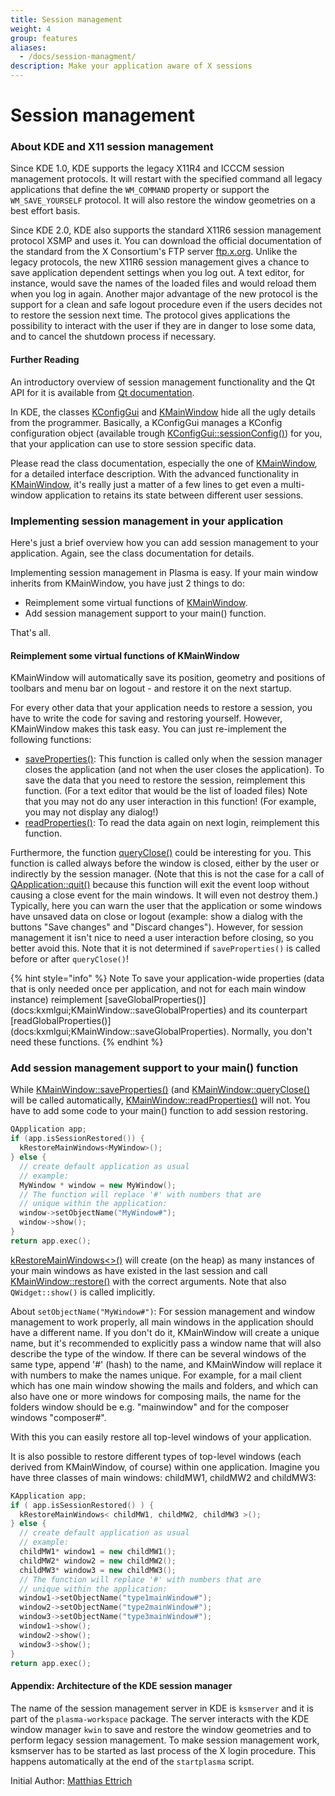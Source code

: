 ```yaml
---
title: Session management
weight: 4
group: features
aliases:
  - /docs/session-managment/
description: Make your application aware of X sessions
---
```


# Session management

### About KDE and X11 session management

Since KDE 1.0, KDE supports the legacy X11R4 and ICCCM session management protocols. It will restart with the specified command all legacy applications that define the `WM_COMMAND` property or support the `WM_SAVE_YOURSELF` protocol. It will also restore the window geometries on a best effort basis.

Since KDE 2.0, KDE also supports the standard X11R6 session management protocol XSMP and uses it. You can download the official documentation of the standard from the X Consortium's FTP server [ftp.x.org](http://stuff.mit.edu/afs/sipb/contrib/doc/X11/hardcopy/SM/xsmp.PS.gz). Unlike the legacy protocols, the new X11R6 session management gives a chance to save application dependent settings when you log out. A text editor, for instance, would save the names of the loaded files and would reload them when you log in again. Another major advantage of the new protocol is the support for a clean and safe logout procedure even if the users decides not to restore the session next time. The protocol gives applications the possibility to interact with the user if they are in danger to lose some data, and to cancel the shutdown process if necessary.

#### Further Reading

An introductory overview of session management functionality and the Qt API for it is available from [Qt documentation](https://doc.qt.io/qt-5/session.html).

In KDE, the classes [KConfigGui](docs:kconfig;KConfigGui) and [KMainWindow](docs:kxmlgui;KMainWindow) hide all the ugly details from the programmer. Basically, a KConfigGui manages a KConfig configuration object (available trough [KConfigGui::sessionConfig()](docs:kconfig;KConfigGui::sessionConfig)) for you, that your application can use to store session specific data.

Please read the class documentation, especially the one of [KMainWindow](docs:kxmlgui;KMainWindow), for a detailed interface description. With the advanced functionality in [KMainWindow](docs:kxmlgui;KMainWindow), it's really just a matter of a few lines to get even a multi-window application to retains its state between different user sessions.

### Implementing session management in your application

Here's just a brief overview how you can add session management to your application. Again, see the class documentation for details.

Implementing session management in Plasma is easy. If your main window inherits from KMainWindow, you have just 2 things to do:

* Reimplement some virtual functions of [KMainWindow](docs:kxmlgui;KMainWindow).
* Add session management support to your main() function.

That's all.

#### Reimplement some virtual functions of KMainWindow

KMainWindow will automatically save its position, geometry and positions of toolbars and menu bar on logout - and restore it on the next startup.

For every other data that your application needs to restore a session, you have to write the code for saving and restoring yourself. However, KMainWindow makes this task easy. You can just re-implement the following functions:

* [saveProperties()](docs:kxmlgui;KMainWindow::saveProperties): This function is called only when the session manager closes the application (and not when the user closes the application). To save the data that you need to restore the session, reimplement this function. (For a text editor that would be the list of loaded files) Note that you may not do any user interaction in this function! (For example, you may not display any dialog!)
* [readProperties()](docs:kxmlgui;KMainWindow::readProperties): To read the data again on next login, reimplement this function.

Furthermore, the function [queryClose()](docs:kxmlgui;KMainWindow::queryClose) could be interesting for you. This function is called always before the window is closed, either by the user or indirectly by the session manager. (Note that this is not the case for a call of [QApplication::quit()](https://doc.qt.io/qt-5/qcoreapplication.html#quit) because this function will exit the event loop without causing a close event for the main windows. It will even not destroy them.) Typically, here you can warn the user that the application or some windows have unsaved data on close or logout (example: show a dialog with the buttons "Save changes" and "Discard changes"). However, for session management it isn't nice to need a user interaction before closing, so you better avoid this. Note that it is not determined if `saveProperties()` is called before or after `queryClose()`!

{% hint style="info" %}
Note To save your application-wide properties (data that is only needed once per application, and not for each main window instance) reimplement \[saveGlobalProperties()]\(docs:kxmlgui;KMainWindow::saveGlobalProperties) and its counterpart \[readGlobalProperties()]\(docs:kxmlgui;KMainWindow::saveGlobalProperties). Normally, you don't need these functions.
{% endhint %}

### Add session management support to your main() function

While [KMainWindow::saveProperties()](docs:kxmlgui;KMainWindow::saveProperties) (and [KMainWindow::queryClose()](docs:kxmlgui;KMainWindow::queryClose) will be called automatically, [KMainWindow::readProperties()](docs:kxmlgui;KMainWindow::readProperties) will not. You have to add some code to your main() function to add session restoring.

```cpp
QApplication app;
if (app.isSessionRestored()) {
  kRestoreMainWindows<MyWindow>();
} else {
  // create default application as usual
  // example:
  MyWindow * window = new MyWindow();
  // The function will replace '#' with numbers that are
  // unique within the application:
  window->setObjectName("MyWindow#");
  window->show();
}
return app.exec();
```

[kRestoreMainWindows<>()](docs:kxmlgui;KXMLGUI\_Session::kRestoreMainWindows) will create (on the heap) as many instances of your main windows as have existed in the last session and call [KMainWindow::restore()](docs:kxmlgui;KMainWindow::restore) with the correct arguments. Note that also `QWidget::show()` is called implicitly.

About `setObjectName("MyWindow#")`: For session management and window management to work properly, all main windows in the application should have a different name. If you don't do it, KMainWindow will create a unique name, but it's recommended to explicitly pass a window name that will also describe the type of the window. If there can be several windows of the same type, append '#' (hash) to the name, and KMainWindow will replace it with numbers to make the names unique. For example, for a mail client which has one main window showing the mails and folders, and which can also have one or more windows for composing mails, the name for the folders window should be e.g. "mainwindow" and for the composer windows "composer#".

With this you can easily restore all top-level windows of your application.

It is also possible to restore different types of top-level windows (each derived from KMainWindow, of course) within one application. Imagine you have three classes of main windows: childMW1, childMW2 and childMW3:

```cpp
KApplication app;
if ( app.isSessionRestored() ) {
  kRestoreMainWindows< childMW1, childMW2, childMW3 >();
} else {
  // create default application as usual
  // example:
  childMW1* window1 = new childMW1();
  childMW2* window2 = new childMW2();
  childMW3* window3 = new childMW3();
  // The function will replace '#' with numbers that are
  // unique within the application:
  window1->setObjectName("type1mainWindow#");
  window2->setObjectName("type2mainWindow#");
  window3->setObjectName("type3mainWindow#");
  window1->show();
  window2->show();
  window3->show();
}
return app.exec();
```

#### Appendix: Architecture of the KDE session manager

The name of the session management server in KDE is `ksmserver` and it is part of the `plasma-workspace` package. The server interacts with the KDE window manager `kwin` to save and restore the window geometries and to perform legacy session management. To make session management work, ksmserver has to be started as last process of the X login procedure. This happens automatically at the end of the `startplasma` script.

Initial Author: [Matthias Ettrich](mailto:ettrich@kde.org)
